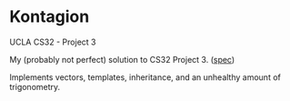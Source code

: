 # Kontagion
UCLA CS32 - Project 3

My (probably not perfect) solution to CS32 Project 3. ([spec](http://web.cs.ucla.edu/classes/winter20/cs32/Projects/3/spec.pdf))

Implements vectors, templates, inheritance, and an unhealthy amount of trigonometry.
